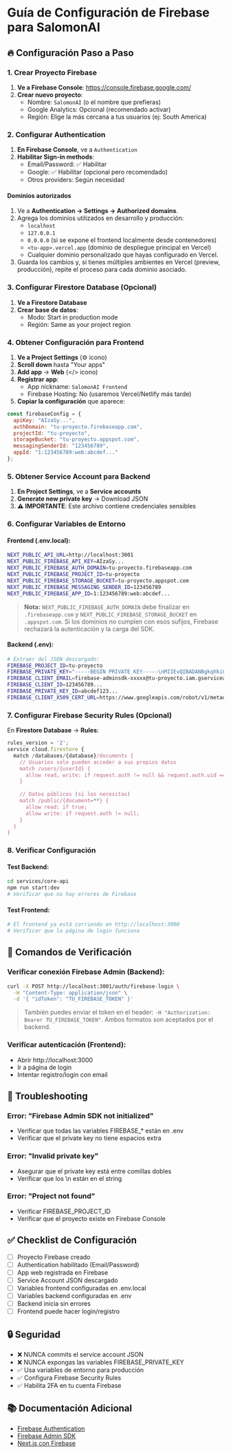 # Guía de Configuración de Firebase para SalomonAI

## 🔥 Configuración Paso a Paso

### 1. Crear Proyecto Firebase

1. **Ve a Firebase Console**: https://console.firebase.google.com/
2. **Crear nuevo proyecto**:
   - Nombre: `SalomonAI` (o el nombre que prefieras)
   - Google Analytics: Opcional (recomendado activar)
   - Región: Elige la más cercana a tus usuarios (ej: South America)

### 2. Configurar Authentication

1. **En Firebase Console**, ve a `Authentication`
2. **Habilitar Sign-in methods**:
   - Email/Password: ✅ Habilitar
   - Google: ✅ Habilitar (opcional pero recomendado)
   - Otros providers: Según necesidad

#### Dominios autorizados

1. Ve a **Authentication → Settings → Authorized domains**.
2. Agrega los dominios utilizados en desarrollo y producción:
   - `localhost`
   - `127.0.0.1`
   - `0.0.0.0` (si se expone el frontend localmente desde contenedores)
   - `<tu-app>.vercel.app` (dominio de despliegue principal en Vercel)
   - Cualquier dominio personalizado que hayas configurado en Vercel.
3. Guarda los cambios y, si tienes múltiples ambientes en Vercel (preview, producción), repite el proceso para cada dominio asociado.

### 3. Configurar Firestore Database (Opcional)

1. **Ve a Firestore Database**
2. **Crear base de datos**:
   - Modo: Start in production mode
   - Región: Same as your project region

### 4. Obtener Configuración para Frontend

1. **Ve a Project Settings** (⚙️ icono)
2. **Scroll down** hasta "Your apps"
3. **Add app** → **Web** (</> icono)
4. **Registrar app**:
   - App nickname: `SalomonAI Frontend`
   - Firebase Hosting: No (usaremos Vercel/Netlify más tarde)
5. **Copiar la configuración** que aparece:

```javascript
const firebaseConfig = {
  apiKey: "AIzaSy...",
  authDomain: "tu-proyecto.firebaseapp.com",
  projectId: "tu-proyecto",
  storageBucket: "tu-proyecto.appspot.com",
  messagingSenderId: "123456789",
  appId: "1:123456789:web:abcdef..."
};
```

### 5. Obtener Service Account para Backend

1. **En Project Settings**, ve a **Service accounts**
2. **Generate new private key** → Download JSON
3. **⚠️ IMPORTANTE**: Este archivo contiene credenciales sensibles

### 6. Configurar Variables de Entorno

#### Frontend (.env.local):
```bash
NEXT_PUBLIC_API_URL=http://localhost:3001
NEXT_PUBLIC_FIREBASE_API_KEY=AIzaSy...
NEXT_PUBLIC_FIREBASE_AUTH_DOMAIN=tu-proyecto.firebaseapp.com
NEXT_PUBLIC_FIREBASE_PROJECT_ID=tu-proyecto
NEXT_PUBLIC_FIREBASE_STORAGE_BUCKET=tu-proyecto.appspot.com
NEXT_PUBLIC_FIREBASE_MESSAGING_SENDER_ID=123456789
NEXT_PUBLIC_FIREBASE_APP_ID=1:123456789:web:abcdef...
```

> **Nota:** `NEXT_PUBLIC_FIREBASE_AUTH_DOMAIN` debe finalizar en `.firebaseapp.com` y `NEXT_PUBLIC_FIREBASE_STORAGE_BUCKET` en `.appspot.com`. Si los dominios no cumplen con esos sufijos, Firebase rechazará la autenticación y la carga del SDK.

#### Backend (.env):
```bash
# Extraer del JSON descargado:
FIREBASE_PROJECT_ID=tu-proyecto
FIREBASE_PRIVATE_KEY="-----BEGIN PRIVATE KEY-----\nMIIEvQIBADANBgkqhkiG9w0BAQEFAASCBKcwggSjAgEAAoIBAQC...\n-----END PRIVATE KEY-----\n"
FIREBASE_CLIENT_EMAIL=firebase-adminsdk-xxxxx@tu-proyecto.iam.gserviceaccount.com
FIREBASE_CLIENT_ID=123456789...
FIREBASE_PRIVATE_KEY_ID=abcdef123...
FIREBASE_CLIENT_X509_CERT_URL=https://www.googleapis.com/robot/v1/metadata/x509/firebase-adminsdk-xxxxx%40tu-proyecto.iam.gserviceaccount.com
```

### 7. Configurar Firebase Security Rules (Opcional)

En **Firestore Database** → **Rules**:

```javascript
rules_version = '2';
service cloud.firestore {
  match /databases/{database}/documents {
    // Usuarios solo pueden acceder a sus propios datos
    match /users/{userId} {
      allow read, write: if request.auth != null && request.auth.uid == userId;
    }
    
    // Datos públicos (si los necesitas)
    match /public/{document=**} {
      allow read: if true;
      allow write: if request.auth != null;
    }
  }
}
```

### 8. Verificar Configuración

#### Test Backend:
```bash
cd services/core-api
npm run start:dev
# Verificar que no hay errores de Firebase
```

#### Test Frontend:
```bash
# El frontend ya está corriendo en http://localhost:3000
# Verificar que la página de login funciona
```

## 🔧 Comandos de Verificación

### Verificar conexión Firebase Admin (Backend):
```bash
curl -X POST http://localhost:3001/auth/firebase-login \
  -H "Content-Type: application/json" \
  -d '{ "idToken": "TU_FIREBASE_TOKEN" }'
```

> También puedes enviar el token en el header: `-H "Authorization: Bearer TU_FIREBASE_TOKEN"`. Ambos formatos son aceptados por el backend.

### Verificar autenticación (Frontend):
- Abrir http://localhost:3000
- Ir a página de login
- Intentar registro/login con email

## 🚨 Troubleshooting

### Error: "Firebase Admin SDK not initialized"
- Verificar que todas las variables FIREBASE_* están en .env
- Verificar que el private key no tiene espacios extra

### Error: "Invalid private key"
- Asegurar que el private key está entre comillas dobles
- Verificar que los \n están en el string

### Error: "Project not found"
- Verificar FIREBASE_PROJECT_ID
- Verificar que el proyecto existe en Firebase Console

## ✅ Checklist de Configuración

- [ ] Proyecto Firebase creado
- [ ] Authentication habilitado (Email/Password)
- [ ] App web registrada en Firebase
- [ ] Service Account JSON descargado
- [ ] Variables frontend configuradas en .env.local
- [ ] Variables backend configuradas en .env
- [ ] Backend inicia sin errores
- [ ] Frontend puede hacer login/registro

## 🔒 Seguridad

- ❌ NUNCA commits el service account JSON
- ❌ NUNCA expongas las variables FIREBASE_PRIVATE_KEY
- ✅ Usa variables de entorno para producción
- ✅ Configura Firebase Security Rules
- ✅ Habilita 2FA en tu cuenta Firebase

## 📚 Documentación Adicional

- [Firebase Authentication](https://firebase.google.com/docs/auth)
- [Firebase Admin SDK](https://firebase.google.com/docs/admin/setup)
- [Next.js con Firebase](https://firebase.google.com/docs/web/setup)
